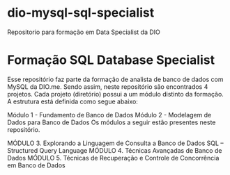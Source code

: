 # dio-mysql-sql-specialist
Repositorio para formação em Data Specialist da DIO

# Formação SQL Database Specialist
Esse repositório faz parte da formação de analista de banco de dados com MySQL da DIO.me. Sendo assim, neste repositório são encontrados 4 projetos. Cada projeto (diretório) possui a um módulo distinto da formação. A estrutura está definida como segue abaixo:

Módulo 1 - Fundamento de Banco de Dados
Módulo 2 - Modelagem de Dados para Banco de Dados
Os módulos a seguir estão presentes neste repositório.

MÓDULO 3. Explorando a Linguagem de Consulta a Banco de Dados SQL – Structured Query Language
MÓDULO 4. Técnicas Avançadas de Banco de Dados
MÓDULO 5. Técnicas de Recuperação e Controle de Concorrência em Banco de Dados

